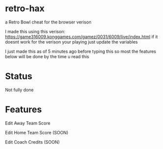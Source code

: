 # retro-hax
a Retro Bowl cheat for the browser verison

I made this using this verison: https://game316009.konggames.com/gamez/0031/6009/live/index.html if it doesnt work for the verison your playing just update the variables

I just made this as of 5 minutes ago before typing this so most the features below will be done by the time u read this

# Status 

Not fully done

# Features

Edit Away Team Score

Edit Home Team Score (SOON)

Edit Coach Credits (SOON)
